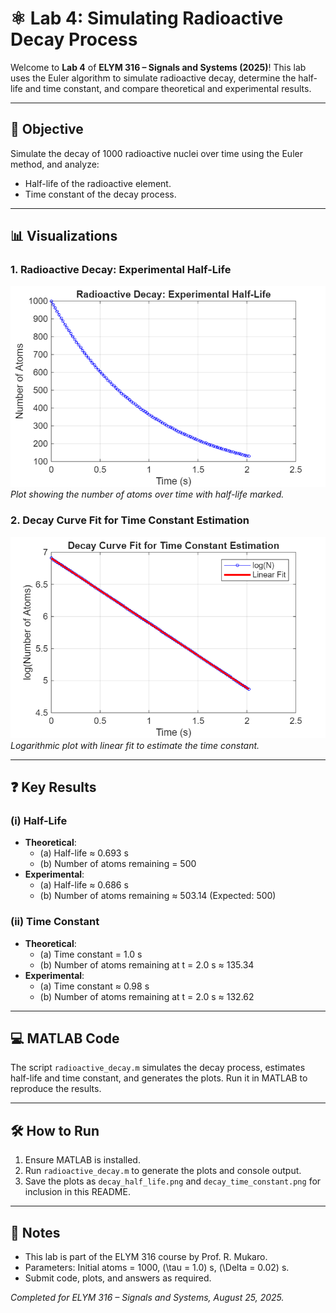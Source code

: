 # ⚛️ Lab 4: Simulating Radioactive Decay Process

Welcome to **Lab 4** of **ELYM 316 – Signals and Systems (2025)**! This lab uses the Euler algorithm to simulate radioactive decay, determine the half-life and time constant, and compare theoretical and experimental results.

---

## 🎯 Objective
Simulate the decay of 1000 radioactive nuclei over time using the Euler method, and analyze:
- Half-life of the radioactive element.
- Time constant of the decay process.

---

## 📊 Visualizations
### 1. Radioactive Decay: Experimental Half-Life
![Decay with Half-Life](decay_half_life.png)  
*Plot showing the number of atoms over time with half-life marked.*

### 2. Decay Curve Fit for Time Constant Estimation
![Decay Curve Fit](decay_time_constant.png)  
*Logarithmic plot with linear fit to estimate the time constant.*

---

## ❓ Key Results
### (i) Half-Life
- **Theoretical**:  
  - (a) Half-life ≈ 0.693 s  
  - (b) Number of atoms remaining = 500  
- **Experimental**:  
  - (a) Half-life ≈ 0.686 s  
  - (b) Number of atoms remaining ≈ 503.14 (Expected: 500)

### (ii) Time Constant
- **Theoretical**:  
  - (a) Time constant = 1.0 s  
  - (b) Number of atoms remaining at t = 2.0 s ≈ 135.34  
- **Experimental**:  
  - (a) Time constant ≈ 0.98 s  
  - (b) Number of atoms remaining at t = 2.0 s ≈ 132.62

---

## 💻 MATLAB Code
The script `radioactive_decay.m` simulates the decay process, estimates half-life and time constant, and generates the plots. Run it in MATLAB to reproduce the results.

---

## 🛠️ How to Run
1. Ensure MATLAB is installed.
2. Run `radioactive_decay.m` to generate the plots and console output.
3. Save the plots as `decay_half_life.png` and `decay_time_constant.png` for inclusion in this README.

---

## 📝 Notes
- This lab is part of the ELYM 316 course by Prof. R. Mukaro.
- Parameters: Initial atoms = 1000, \(\tau = 1.0\) s, \(\Delta = 0.02\) s.
- Submit code, plots, and answers as required.

*Completed for ELYM 316 – Signals and Systems, August 25, 2025.*